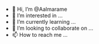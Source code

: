 - 👋 Hi, I’m @Aalmarame
- 👀 I’m interested in ...
- 🌱 I’m currently learning ...
- 💞️ I’m looking to collaborate on ...
- 📫 How to reach me ...

<!---
Aalmarame/Aalmarame is a ✨ special ✨ repository because its `README.md` (this file) appears on your GitHub profile.
You can click the Preview link to take a look at your changes.
--->
